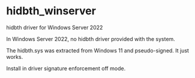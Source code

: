 # hidbth_winserver
hidbth driver for Windows Server 2022

In Windows Server 2022, no hidbth driver provided with the system.

The hidbth.sys was extracted from Windows 11 and pseudo-signed. It just works.

Install in driver signature enforcement off mode.
